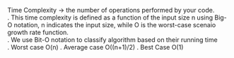 Time Complexity -> the number of operations performed by your code.  
  . This time complexity is defined as a function of the input size n using Big-O notation, n indicates the input size, while O is the worst-case scenaio growth rate function.  
  . We use Bit-O notation to classify algorithm based on their running time  
  . Worst case O(n)
  . Average case O((n+1)/2)
  . Best Case O(1)
  
